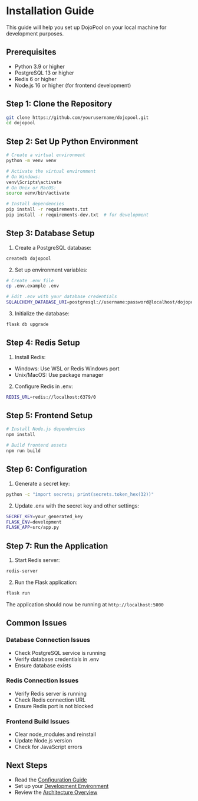 # Installation Guide

This guide will help you set up DojoPool on your local machine for development purposes.

## Prerequisites

- Python 3.9 or higher
- PostgreSQL 13 or higher
- Redis 6 or higher
- Node.js 16 or higher (for frontend development)

## Step 1: Clone the Repository

```bash
git clone https://github.com/yourusername/dojopool.git
cd dojopool
```

## Step 2: Set Up Python Environment

```bash
# Create a virtual environment
python -m venv venv

# Activate the virtual environment
# On Windows:
venv\Scripts\activate
# On Unix or MacOS:
source venv/bin/activate

# Install dependencies
pip install -r requirements.txt
pip install -r requirements-dev.txt  # for development
```

## Step 3: Database Setup

1. Create a PostgreSQL database:
```bash
createdb dojopool
```

2. Set up environment variables:
```bash
# Create .env file
cp .env.example .env

# Edit .env with your database credentials
SQLALCHEMY_DATABASE_URI=postgresql://username:password@localhost/dojopool
```

3. Initialize the database:
```bash
flask db upgrade
```

## Step 4: Redis Setup

1. Install Redis:
- Windows: Use WSL or Redis Windows port
- Unix/MacOS: Use package manager

2. Configure Redis in .env:
```bash
REDIS_URL=redis://localhost:6379/0
```

## Step 5: Frontend Setup

```bash
# Install Node.js dependencies
npm install

# Build frontend assets
npm run build
```

## Step 6: Configuration

1. Generate a secret key:
```bash
python -c "import secrets; print(secrets.token_hex(32))"
```

2. Update .env with the secret key and other settings:
```bash
SECRET_KEY=your_generated_key
FLASK_ENV=development
FLASK_APP=src/app.py
```

## Step 7: Run the Application

1. Start Redis server:
```bash
redis-server
```

2. Run the Flask application:
```bash
flask run
```

The application should now be running at `http://localhost:5000`

## Common Issues

### Database Connection Issues
- Check PostgreSQL service is running
- Verify database credentials in .env
- Ensure database exists

### Redis Connection Issues
- Verify Redis server is running
- Check Redis connection URL
- Ensure Redis port is not blocked

### Frontend Build Issues
- Clear node_modules and reinstall
- Update Node.js version
- Check for JavaScript errors

## Next Steps

- Read the [Configuration Guide](./configuration.md)
- Set up your [Development Environment](./development.md)
- Review the [Architecture Overview](../architecture/README.md) 
